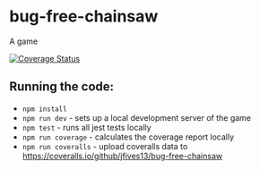 # bug-free-chainsaw
A game

[![Coverage Status](https://coveralls.io/repos/github/jfives13/bug-free-chainsaw/badge.svg?branch=master)](https://coveralls.io/github/jfives13/bug-free-chainsaw?branch=master)

## Running the code:

* `npm install`
* `npm run dev` - sets up a local development server of the game
* `npm test` - runs all jest tests locally
* `npm run coverage` - calculates the coverage report locally
* `npm run coveralls` - upload coveralls data to https://coveralls.io/github/jfives13/bug-free-chainsaw


